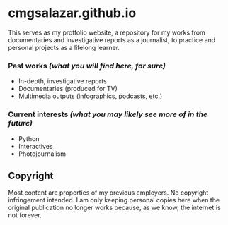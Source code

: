 # cmgsalazar.github.io

This serves as my protfolio website, a repository for my works from documentaries and investigative reports as a journalist, to practice and personal projects as a lifelong learner. 

### Past works *(what you will find here, for sure)*
* In-depth, investigative reports
* Documentaries (produced for TV)
* Multimedia outputs (infographics, podcasts, etc.)

### Current interests *(what you may likely see more of in the future)*
* Python
* Interactives
* Photojournalism

## Copyright

Most content are properties of my previous employers. No copyright infringement intended. I am only keeping personal copies here when the original publication no longer works because, as we know, the internet is not forever. 